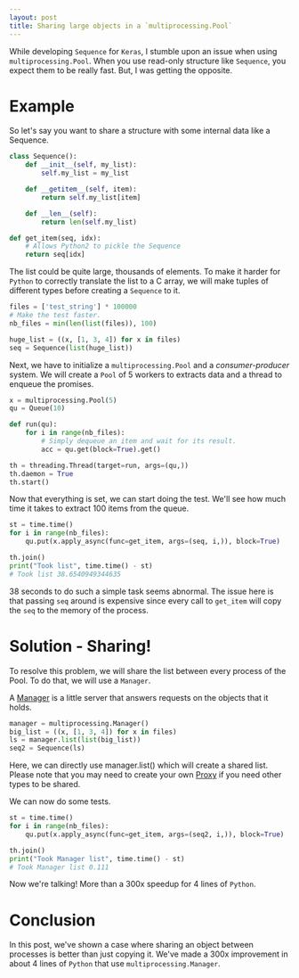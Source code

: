 ```yaml
---
layout: post
title: Sharing large objects in a `multiprocessing.Pool`
---
```


While developing `Sequence` for `Keras`, I stumble upon an issue when using `multiprocessing.Pool`. When you use read-only structure like `Sequence`, you expect them to be really fast. But, I was getting the opposite.

# Example

So let's say you want to share a structure with some internal data like a Sequence.

```python
class Sequence():
    def __init__(self, my_list):
        self.my_list = my_list

    def __getitem__(self, item):
        return self.my_list[item]

    def __len__(self):
        return len(self.my_list)

def get_item(seq, idx):
    # Allows Python2 to pickle the Sequence
    return seq[idx]
```

The list could be quite large, thousands of elements. To make it harder for `Python` to correctly translate the list to a C array, we will make tuples of different types before creating a `Sequence` to it.

```python
files = ['test_string'] * 100000
# Make the test faster.
nb_files = min(len(list(files)), 100)

huge_list = ((x, [1, 3, 4]) for x in files)
seq = Sequence(list(huge_list))
```

Next, we have to initialize a `multiprocessing.Pool` and a *consumer-producer* system.
We will create a `Pool` of 5 workers to extracts data and a thread to enqueue the promises.

```python
x = multiprocessing.Pool(5)
qu = Queue(10)

def run(qu):
    for i in range(nb_files):
        # Simply dequeue an item and wait for its result.
        acc = qu.get(block=True).get()

th = threading.Thread(target=run, args=(qu,))
th.daemon = True
th.start()
```

Now that everything is set, we can start doing the test. We'll see how much time it takes to extract 100 items from the queue.

```python
st = time.time()
for i in range(nb_files):
    qu.put(x.apply_async(func=get_item, args=(seq, i,)), block=True)

th.join()
print("Took list", time.time() - st)
# Took list 38.6540949344635
```
38 seconds to do such a simple task seems abnormal. The issue here is that passing `seq` around is expensive since every call to `get_item` will copy the `seq` to the memory of the process.

# Solution - Sharing!

To resolve this problem, we will share the list between every process of the Pool. To do that, we will use a `Manager`.

A [Manager](https://docs.python.org/3.5/library/multiprocessing.html#managers) is a little server that answers requests on the objects that it holds.

```python
manager = multiprocessing.Manager()
big_list = ((x, [1, 3, 4]) for x in files)
ls = manager.list(list(big_list))
seq2 = Sequence(ls)
```

Here, we can directly use manager.list() which will create a shared list. Please note that you may need to create your own [Proxy](https://docs.python.org/3.5/library/multiprocessing.html#proxy-objects) if you need other types to be shared.

We can now do some tests.

```python
st = time.time()
for i in range(nb_files):
    qu.put(x.apply_async(func=get_item, args=(seq2, i,)), block=True)

th.join()
print("Took Manager list", time.time() - st)
# Took Manager list 0.111
```

Now we're talking! More than a 300x speedup for 4 lines of `Python`.

# Conclusion
In this post, we've shown a case where sharing an object between processes is better than just copying it. We've made a 300x improvement in about 4 lines of `Python` that use `multiprocessing.Manager`.
